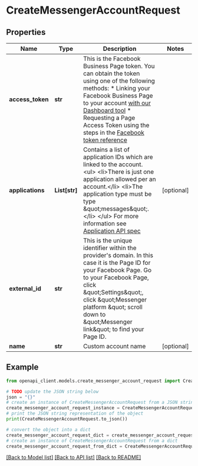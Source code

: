 # CreateMessengerAccountRequest


## Properties

Name | Type | Description | Notes
------------ | ------------- | ------------- | -------------
**access_token** | **str** | This is the Facebook Business Page token. You can obtain the token using one of the following methods:  * Linking your Facebook Business Page to your account [with our Dashboard tool](https://dashboard.nexmo.com/messages/social-channels/facebook-connect) * Requesting a Page Access Token using the steps in the [Facebook token reference](https://developers.facebook.com/docs/pages/access-tokens/)  | 
**applications** | **List[str]** | Contains a list of application IDs which are linked to the account. &lt;ul&gt; &lt;li&gt;There is just one application allowed per an account.&lt;/li&gt; &lt;li&gt;The application type must be type \&quot;messages\&quot;.&lt;/li&gt; &lt;/ul&gt; For more information see [Application API spec](https://developer.nexmo.com/api/application.v2) | [optional] 
**external_id** | **str** | This is the unique identifier within the provider&#39;s domain. In this case it is the Page ID for your Facebook Page. Go to your Facebook Page, click \&quot;Settings\&quot;, click \&quot;Messenger platform \&quot; scroll down to \&quot;Messenger link\&quot; to find your Page ID. | 
**name** | **str** | Custom account name | [optional] 

## Example

```python
from openapi_client.models.create_messenger_account_request import CreateMessengerAccountRequest

# TODO update the JSON string below
json = "{}"
# create an instance of CreateMessengerAccountRequest from a JSON string
create_messenger_account_request_instance = CreateMessengerAccountRequest.from_json(json)
# print the JSON string representation of the object
print(CreateMessengerAccountRequest.to_json())

# convert the object into a dict
create_messenger_account_request_dict = create_messenger_account_request_instance.to_dict()
# create an instance of CreateMessengerAccountRequest from a dict
create_messenger_account_request_from_dict = CreateMessengerAccountRequest.from_dict(create_messenger_account_request_dict)
```
[[Back to Model list]](../README.md#documentation-for-models) [[Back to API list]](../README.md#documentation-for-api-endpoints) [[Back to README]](../README.md)



